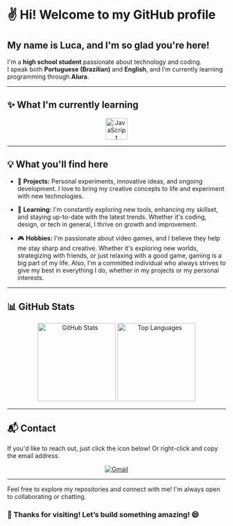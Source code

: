 # ✌️ Hi! Welcome to my GitHub profile

## My name is Luca, and I'm so glad you're here!  

I'm a **high school student** passionate about technology and coding.  
I speak both **Portuguese (Brazilian)** and **English**, and I’m currently learning programming through **Alura**.  

---

## ✨ What I'm currently learning  
<div align="center">
  <img src="https://cdn.jsdelivr.net/gh/devicons/devicon/icons/javascript/javascript-original.svg" width="50" height="50" alt="JavaScript"/>
</div>

---

## 💡 What you'll find here  

- 🚀 **Projects:** Personal experiments, innovative ideas, and ongoing development. I love to bring my creative concepts to life and experiment with new technologies.  

- 🌱 **Learning:** I'm constantly exploring new tools, enhancing my skillset, and staying up-to-date with the latest trends. Whether it's coding, design, or tech in general, I thrive on growth and improvement.  

- 🎮 **Hobbies:** I'm passionate about video games, and I believe they help me stay sharp and creative. Whether it's exploring new worlds, strategizing with friends, or just relaxing with a good game, gaming is a big part of my life. Also, I'm a committed individual who always strives to give my best in everything I do, whether in my projects or my personal interests.

---

## 📊 GitHub Stats  

<div align="center">
  <img height="180em" src="https://github-readme-stats.vercel.app/api?username=LucaSoprani&show_icons=true&theme=radical&include_all_commits=true&count_private=true" alt="GitHub Stats"/>
  <img height="180em" src="https://github-readme-stats.vercel.app/api/top-langs/?username=LucaSoprani&layout=compact&langs_count=7&theme=radical" alt="Top Languages"/>
</div>

---

## 📬 Contact  

If you'd like to reach out, just click the icon below! Or right-click and copy the email address.

<div align="center">
  <a href="mailto:luca48531@gmail.com">
    <img src="https://img.shields.io/badge/Gmail-D14836?style=for-the-badge&logo=gmail&logoColor=white" alt="Gmail"/>
  </a>
</div>

---

Feel free to explore my repositories and connect with me! I'm always open to collaborating or chatting.  

### 🌟 Thanks for visiting! Let’s build something amazing! 😄  
